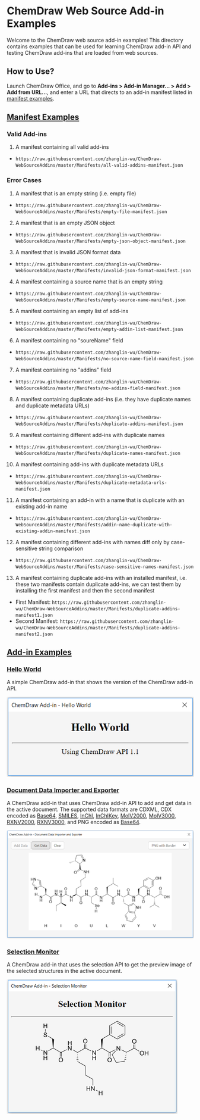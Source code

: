 # ChemDraw Web Source Add-in Examples

Welcome to the ChemDraw web source add-in examples! This directory contains examples that can be used for learning ChemDraw add-in API and testing ChemDraw add-ins that are loaded from web sources.

## How to Use?

Launch ChemDraw Office, and go to **Add-ins > Add-in Manager... > Add > Add from URL...**, and enter a URL that directs to an add-in manifest listed in [manifest examples](https://github.com/zhanglin-wu/ChemDraw-WebSourceAddins/tree/master/Manifests).

## [Manifest Examples](https://github.com/zhanglin-wu/ChemDraw-WebSourceAddins/tree/master/Manifests)

### Valid Add-ins
1. A manifest containing all valid add-ins
  - `https://raw.githubusercontent.com/zhanglin-wu/ChemDraw-WebSourceAddins/master/Manifests/all-valid-addins-manifest.json`

### Error Cases

1. A manifest that is an empty string (i.e. empty file)
  - `https://raw.githubusercontent.com/zhanglin-wu/ChemDraw-WebSourceAddins/master/Manifests/empty-file-manifest.json`
2. A manifest that is an empty JSON object
  - `https://raw.githubusercontent.com/zhanglin-wu/ChemDraw-WebSourceAddins/master/Manifests/empty-json-object-manifest.json`
3. A manifest that is invalid JSON format data
  - `https://raw.githubusercontent.com/zhanglin-wu/ChemDraw-WebSourceAddins/master/Manifests/invalid-json-format-manifest.json`
4. A manifest containing a source name that is an empty string
  - `https://raw.githubusercontent.com/zhanglin-wu/ChemDraw-WebSourceAddins/master/Manifests/empty-source-name-manifest.json`
5. A manifest containing an empty list of add-ins
  - `https://raw.githubusercontent.com/zhanglin-wu/ChemDraw-WebSourceAddins/master/Manifests/empty-addin-list-manifest.json`
6. A manifest containing no "soureName" field
  - `https://raw.githubusercontent.com/zhanglin-wu/ChemDraw-WebSourceAddins/master/Manifests/no-source-name-field-manifest.json`
7. A manifest containing no "addins" field
  - `https://raw.githubusercontent.com/zhanglin-wu/ChemDraw-WebSourceAddins/master/Manifests/no-addins-field-manifest.json`
8. A manifest containing duplicate add-ins (i.e. they have duplicate names and duplicate metadata URLs)
  - `https://raw.githubusercontent.com/zhanglin-wu/ChemDraw-WebSourceAddins/master/Manifests/duplicate-addins-manifest.json`
9. A manifest containing different add-ins with duplicate names
  - `https://raw.githubusercontent.com/zhanglin-wu/ChemDraw-WebSourceAddins/master/Manifests/duplicate-names-manifest.json`
10. A manifest containing add-ins with duplicate metadata URLs
  - `https://raw.githubusercontent.com/zhanglin-wu/ChemDraw-WebSourceAddins/master/Manifests/duplicate-metadata-urls-manifest.json`
11. A manifest containing an add-in with a name that is duplicate with an existing add-in name
   - `https://raw.githubusercontent.com/zhanglin-wu/ChemDraw-WebSourceAddins/master/Manifests/addin-name-duplicate-with-existing-addin-manifest.json`
12. A manifest containing different add-ins with names diff only by case-sensitive string comparison
   - `https://raw.githubusercontent.com/zhanglin-wu/ChemDraw-WebSourceAddins/master/Manifests/case-sensitive-names-manifest.json`
13. A manifest containing duplicate add-ins with an installed manifest, i.e. these two manifests contain duplicate add-ins, we can test them by installing the first manifest and then the second manifest
   - First Manifest: `https://raw.githubusercontent.com/zhanglin-wu/ChemDraw-WebSourceAddins/master/Manifests/duplicate-addins-manifest1.json`
   - Second Manifest: `https://raw.githubusercontent.com/zhanglin-wu/ChemDraw-WebSourceAddins/master/Manifests/duplicate-addins-manifest2.json`


## [Add-in Examples](https://github.com/zhanglin-wu/ChemDraw-WebSourceAddins/tree/master/Add-ins)

### [Hello World](https://zhanglin-wu.github.io/ChemDraw-WebSourceAddins/Add-ins/Hello%20World/main.html)

A simple ChemDraw add-in that shows the version of the ChemDraw add-in API.

![Hello World](./README-Images/hello-world.png)

### [Document Data Importer and Exporter](https://zhanglin-wu.github.io/ChemDraw-WebSourceAddins/Add-ins/Document%20Data%20Importer%20and%20Exporter/main.html)

A ChemDraw add-in that uses ChemDraw add-in API to add and get data in the active document. The supported data formats are CDXML, CDX encoded as [Base64](https://en.wikipedia.org/wiki/Base64), [SMILES](http://www.daylight.com/dayhtml/doc/theory/theory.smiles.html), [InChI](https://iupac.org/who-we-are/divisions/division-details/inchi/), [InChIKey](https://iupac.org/who-we-are/divisions/division-details/inchi/), [MolV2000](http://accelrys.com/products/collaborative-science/biovia-draw/ctfile-no-fee.html), [MolV3000](http://accelrys.com/products/collaborative-science/biovia-draw/ctfile-no-fee.html), [RXNV2000](http://accelrys.com/products/collaborative-science/biovia-draw/ctfile-no-fee.html), [RXNV3000](http://accelrys.com/products/collaborative-science/biovia-draw/ctfile-no-fee.html), and PNG encoded as [Base64](https://en.wikipedia.org/wiki/Base64).

![Document Data Importer and Exporter](./README-Images/document-data-importer-and-exporter.png)

### [Selection Monitor](https://zhanglin-wu.github.io/ChemDraw-WebSourceAddins/Add-ins/Selection%20Monitor/main.html)

A ChemDraw add-in that uses the selection API to get the preview image of the selected structures in the active document.

![Selection Monitor](./README-Images/selection-monitor.png)